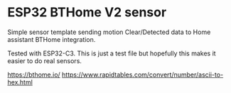 # ESP32 BTHome V2 sensor

Simple sensor template sending motion Clear/Detected data to Home assistant BTHome integration.

Tested with ESP32-C3. This is just a test file but hopefully this makes it easier to do real sensors.

https://bthome.io/
https://www.rapidtables.com/convert/number/ascii-to-hex.html
